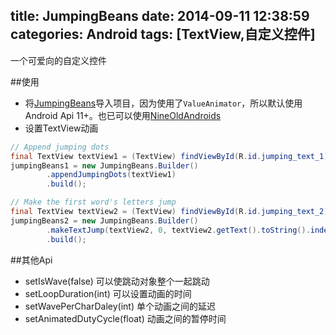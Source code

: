 title: JumpingBeans
date: 2014-09-11 12:38:59
categories: Android
tags: [TextView,自定义控件]
---
一个可爱向的自定义控件
<!--more-->

##使用
- 将[JumpingBeans](https://gist.github.com/SeniorZhai/ae1338d6d13c5870d913)导入项目，因为使用了`ValueAnimator`，所以默认使用Android Api 11+。也已可以使用[NineOldAndroids](https://github.com/JakeWharton/NineOldAndroids)
- 设置TextView动画
```java
// Append jumping dots
final TextView textView1 = (TextView) findViewById(R.id.jumping_text_1);
jumpingBeans1 = new JumpingBeans.Builder()
        .appendJumpingDots(textView1)
        .build();

// Make the first word's letters jump
final TextView textView2 = (TextView) findViewById(R.id.jumping_text_2);
jumpingBeans2 = new JumpingBeans.Builder()
        .makeTextJump(textView2, 0, textView2.getText().toString().indexOf(' '))
        .build();
```
##其他Api
- setIsWave(false) 可以使跳动对象整个一起跳动
- setLoopDuration(int) 可以设置动画的时间
- setWavePerCharDaley(int) 单个动画之间的延迟
- setAnimatedDutyCycle(float) 动画之间的暂停时间